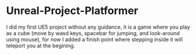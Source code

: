 # Unreal-Project-Platformer
  I did my first UE5 project without any guidance, it is a game where you play as a cube (move by wasd keys, spacebar for jumping, and look-around using mouse), for now I added a finish point where stepping inside it 
will teleport you at the begining.
